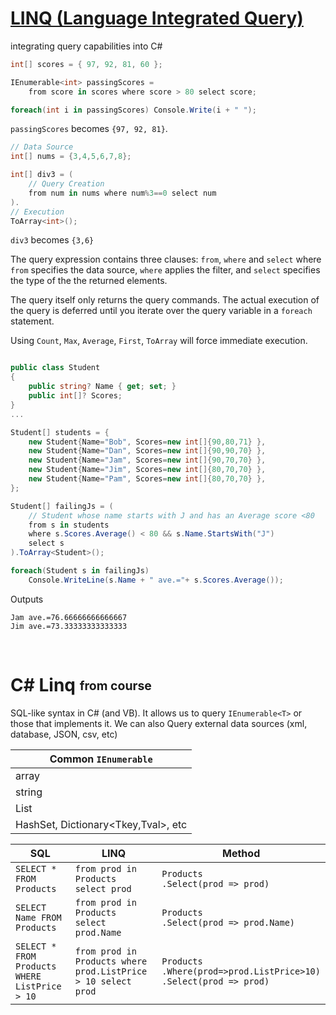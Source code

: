 # [LINQ (Language Integrated Query)](https://learn.microsoft.com/en-us/dotnet/csharp/programming-guide/concepts/linq/introduction-to-linq-queries?source=recommendations)

integrating query capabilities into C#

```C#
int[] scores = { 97, 92, 81, 60 };

IEnumerable<int> passingScores = 
    from score in scores where score > 80 select score;

foreach(int i in passingScores) Console.Write(i + " ");
```
`passingScores` becomes `{97, 92, 81}`.

```C#
// Data Source
int[] nums = {3,4,5,6,7,8};

int[] div3 = (
    // Query Creation
    from num in nums where num%3==0 select num
).
// Execution
ToArray<int>();
```
`div3` becomes `{3,6}`

The query  expression contains three clauses: `from`, `where` and `select` where `from` specifies the data source, `where` applies the filter, and `select` specifies the type of the the returned elements.

The query itself only returns the query commands. The actual execution of the query is deferred until you iterate over the query variable in a `foreach` statement. 

Using `Count`, `Max`, `Average`, `First`, `ToArray` will force immediate execution. 

```C#

public class Student
{
    public string? Name { get; set; }
    public int[]? Scores;
}
...

Student[] students = {
    new Student{Name="Bob", Scores=new int[]{90,80,71} },
    new Student{Name="Dan", Scores=new int[]{90,90,70} },
    new Student{Name="Jam", Scores=new int[]{90,70,70} },
    new Student{Name="Jim", Scores=new int[]{80,70,70} },
    new Student{Name="Pam", Scores=new int[]{80,70,70} },
};

Student[] failingJs = ( 
    // Student whose name starts with J and has an Average score <80
    from s in students 
    where s.Scores.Average() < 80 && s.Name.StartsWith("J")
    select s
).ToArray<Student>();

foreach(Student s in failingJs) 
    Console.WriteLine(s.Name + " ave.="+ s.Scores.Average());
```
Outputs
```
Jam ave.=76.66666666666667
Jim ave.=73.33333333333333
```

<br>

# C# Linq <sub><sup>from course</sub></sup>

SQL-like syntax in C# (and VB). It allows us to query `IEnumerable<T>` or those that implements it. We can also Query external data sources (xml, database, JSON, csv, etc)

|Common `IEnumerable`|
|-|
|array|
|string|
|List<T>|
|HashSet<T>, Dictionary<Tkey,Tval>, etc|

|SQL|LINQ|Method|
|-|-|-|
|`SELECT * FROM Products`|`from prod in Products select prod`|`Products`<br>`.Select(prod => prod)`|
|`SELECT Name FROM Products`|`from prod in Products select prod.Name`|`Products`<br>`.Select(prod => prod.Name)`
|`SELECT * FROM Products WHERE ListPrice > 10`|`from prod in Products where prod.ListPrice > 10 select prod`|`Products`<br>`.Where(prod=>prod.ListPrice>10)`<br>`.Select(prod => prod)`|


